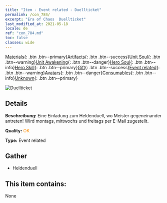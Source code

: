 ```yaml
---
title: "Item - Event related - Duellticket"
permalink: /con_784/
excerpt: "Era of Chaos  Duellticket"
last_modified_at: 2021-05-18
locale: de
ref: "con_784.md"
toc: false
classes: wide
---
```

 [Materials](/ItemsDE/){: .btn .btn--primary}[Artifacts](/ItemsDE/Artifacts/){: .btn .btn--success}[Unit Soul](/ItemsDE/UnitSoul/){: .btn .btn--warning}[Unit Awakening](/ItemsDE/UnitAwakening/){: .btn .btn--danger}[Hero Soul](/ItemsDE/HeroSoul/){: .btn .btn--info}[Hero Skill](/ItemsDE/HeroSkill/){: .btn .btn--primary}[Gift](/ItemsDE/Gift/){: .btn .btn--success}[Event related](/ItemsDE/Events/){: .btn .btn--warning}[Avatars](/ItemsDE/Avatars/){: .btn .btn--danger}[Consumables](/ItemsDE/Consumables/){: .btn .btn--info}[Unknown](/ItemsDE/Unknown/){: .btn .btn--primary}

 ![Duellticket](/images/t/i_3042.png)

## Details
 **Beschreibung:** Eine Einladung zum Heldenduell, wo Meister gegeneinander antreten! Wird montags, mittwochs und freitags per E-Mail zugestellt.

 **Quality:** <span style="color: #FF8C00">OK</span>

 **Type:** Event related

## Gather

*    Heldenduell 

## This item contains:

  None

